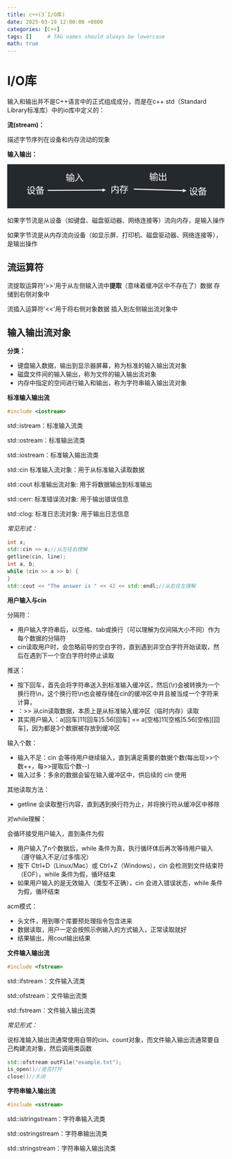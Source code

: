 ```yaml
---
title: c++(3`I/O库)
date: 2025-03-19 12:00:00 +0800
categories: [C++]
tags: []     # TAG names should always be lowercase
math: true
---
```

# I/O库

输入和输出并不是C++语言中的正式组成成分，而是在c++ std（Standard Library标准库）中的io库中定义的：

**流(stream)：**

描述字节序列在设备和内存流动的现象

**输入输出：**

![1742627505358](/assets/img/blog/c++/输入输出.png)

如果字节流是从设备（如键盘、磁盘驱动器、网络连接等）流向内存，是输入操作

如果字节流是从内存流向设备（如显示屏、打印机、磁盘驱动器、网络连接等），是输出操作

## 流运算符

流提取运算符'>>'用于从左侧输入流中**提取**（意味着缓冲区中不存在了）数据 存储到右侧对象中

流插入运算符'<<'用于将右侧对象数据 插入到左侧输出流对象中

## 输入输出流对象

**分类：**

* 键盘输入数据，输出到显示器屏幕，称为标准的输入输出流对象
* 磁盘文件间的输入输出，称为文件的输入输出流对象
* 内存中指定的空间进行输入和输出，称为字符串输入输出流对象

**标准输入输出流**

```c++
#include <iostream>
```

std::istream：标准输入流类

std::ostream：标准输出流类

std::iostream：标准输入输出流类

std::cin 标准输入流对象：用于从标准输入读取数据

std::cout 标准输出流对象: 用于将数据输出到标准输出

std::cerr: 标准错误流对象: 用于输出错误信息

std::clog: 标准日志流对象: 用于输出日志信息

_常见形式：_

```c++
int x;
std::cin >> x;//从左往右理解
getline(cin, line);
int a, b;
while (cin >> a >> b) {
}
std::cout << "The answer is " << 42 << std::endl;//从右往左理解
```

**用户输入与cin**

分隔符：

* 用户输入字符串后，以空格、tab或换行（可以理解为仅间隔大小不同）作为每个数据的分隔符 
* cin读取用户时，会忽略前导的空白字符，直到遇到非空白字符开始读取，然后在遇到下一个空白字符时停止读取

推送：

* 按下回车，首先会将字符串送入到标准输入缓冲区，然后(\r)会被转换为一个换行符\n，这个换行符\n也会被存储在cin的缓冲区中并且被当成一个字符来计算，
* ：>> 从cin读取数据，本质上是从标准输入缓冲区（临时内存）读取
* 其实用户输入：a[回车]11[回车]5.56[回车] == a[空格]11[空格]5.56[空格][回车]，因为都是3个数据被存放到缓冲区

输入个数：

* 输入不足：cin 会等待用户继续输入，直到满足需要的数据个数(每出现>>个数++，每>>提取后个数--)
* 输入过多：多余的数据会留在输入缓冲区中，供后续的 cin 使用

其他读取方法：

* getline 会读取整行内容，直到遇到换行符为止，并将换行符从缓冲区中移除

对while理解：

会循环接受用户输入，直到条件为假

* 用户输入了n个数据后，while 条件为真，执行循环体后再次等待用户输入（遵守输入不足/过多情况）
* 按下 Ctrl+D（Linux/Mac）或 Ctrl+Z（Windows），cin 会检测到文件结束符（EOF），while 条件为假，循环结束
* 如果用户输入的是无效输入（类型不正确），cin 会进入错误状态，while 条件为假，循环结束

acm模式：

* 头文件，用到哪个库要预处理指令包含进来
* 数据读取，用户一定会按照示例输入的方式输入，正常读取就好
* 结果输出，用cout输出结果

**文件输入输出流**

```c++
#include <fstream>
```

std::ifstream：文件输入流类

std::ofstream：文件输出流类

std::fstream：文件输入输出流类

_常见形式：_

说标准输入输出流通常使用自带的cin、count对象，而文件输入输出流通常要自己构建流对象，然后调用类函数

```c++
std::ofstream outFile("example.txt");
is_open()//是否打开
close()//关闭
```

**字符串输入输出流**

```c++
#include <sstream>
```

std::istringstream：字符串输入流类

std::ostringstream：字符串输出流类

std::stringstream：字符串输入输出流类
